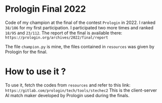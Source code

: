 # Prologin Final 2022

Code of my champion at the final of the contest `Prologin` in 2022. I ranked `38/106` for my first participation. I participated two more times and ranked `18/95` and `23/112`.
The report of the final is available there: `https://prologin.org/archives/2022/final/report`

The file `champion.py` is mine, the files contained in `resources` was given by Prologin for the final.

# How to use it ?

To use it, fetch the codes from `resources` and refer to this link: `https://gitlab.com/prologin/tech/tools/stechec2`
This is the client-server AI match maker developed by Prologin used during the finals.
